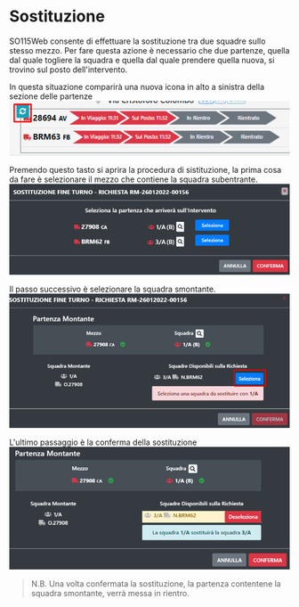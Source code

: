 # Sostituzione

SO115Web consente di effettuare la sostituzione tra due squadre sullo stesso mezzo. 
Per fare questa azione è necessario che due partenze, quella dal quale togliere la squadra e quella dal quale prendere quella nuova, si trovino sul posto dell'intervento.

In questa situazione comparirà una nuova icona in alto a sinistra della sezione delle partenze
![Sostituzione](./img/sostituzione.png)

Premendo questo tasto si aprira la procedura di sistituzione, la prima cosa da fare è selezionare il mezzo che contiene la squadra subentrante.
![Sostituzione](./img/Sostituzione_SelezioneMezzoInArrivo.png)

Il passo successivo è selezionare la squadra smontante.
![Sostituzione](./img/Sostituzione_SelezioneSquadraDaSostituire.png)

L'ultimo passaggio è la conferma della sostituzione
![Sostituzione](./img/Sostituzione_Conferma.png)

> N.B. Una volta confermata la sostituzione, la partenza contentene la squadra smontante, verrà messa in rientro.